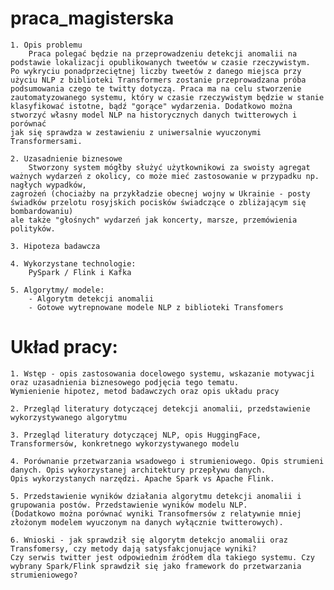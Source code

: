 # praca_magisterska
	1. Opis problemu
		Praca polegać będzie na przeprowadzeniu detekcji anomalii na podstawie lokalizacji opublikowanych tweetów w czasie rzeczywistym.
    Po wykryciu ponadprzeciętnej liczby tweetów z danego miejsca przy użyciu NLP z biblioteki Transformers zostanie przeprowadzana próba 
    podsumowania czego te twitty dotyczą. Praca ma na celu stworzenie zautomatyzowanego systemu, który w czasie rzeczywistym będzie w stanie 
    klasyfikować istotne, bądź "gorące" wydarzenia. Dodatkowo można stworzyć własny model NLP na historycznych danych twitterowych i porównać 
    jak się sprawdza w zestawieniu z uniwersalnie wyuczonymi Transformersami. 
    
	2. Uzasadnienie biznesowe
		Stworzony system mógłby służyć użytkownikowi za swoisty agregat ważnych wydarzeń z okolicy, co może mieć zastosowanie w przypadku np. nagłych wypadków, 
    zagrożeń (chociażby na przykładzie obecnej wojny w Ukrainie - posty świadków przelotu rosyjskich pocisków świadczące o zbliżającym się bombardowaniu) 
    ale także "głośnych" wydarzeń jak koncerty, marsze, przemówienia polityków. 
    
	3. Hipoteza badawcza
  
	4. Wykorzystane technologie:
		PySpark / Flink i Kafka 
    
	5. Algorytmy/ modele:
		- Algorytm detekcji anomalii
		- Gotowe wytrepnowane modele NLP z biblioteki Transfomers 
	
# Układ pracy:
	1. Wstęp - opis zastosowania docelowego systemu, wskazanie motywacji oraz uzasadnienia biznesowego podjęcia tego tematu. 
    Wymienienie hipotez, metod badawczych oraz opis układu pracy
  
	2. Przegląd literatury dotyczącej detekcji anomalii, przedstawienie wykorzystywanego algorytmu
  
	3. Przegląd literatury dotyczącej NLP, opis HuggingFace, Transformersów, konkretnego wykorzystywanego modelu
  
	4. Porównanie przetwarzania wsadowego i strumieniowego. Opis strumieni danych. Opis wykorzystanej architektury przepływu danych.
    Opis wykorzystanych narzędzi. Apache Spark vs Apache Flink. 
  
	5. Przedstawienie wyników działania algorytmu detekcji anomalii i grupowania postów. Przedstawienie wyników modelu NLP.  
    (Dodatkowo można porównać wyniki Transofmersów z relatywnie mniej złożonym modelem wyuczonym na danych wyłącznie twitterowych). 
  
	6. Wnioski - jak sprawdził się algorytm detekcjo anomalii oraz Transfomersy, czy metody dają satysfakcjonujące wyniki? 
    Czy serwis twitter jest odpowiednim źródłem dla takiego systemu. Czy wybrany Spark/Flink sprawdził się jako framework do przetwarzania strumieniowego?
